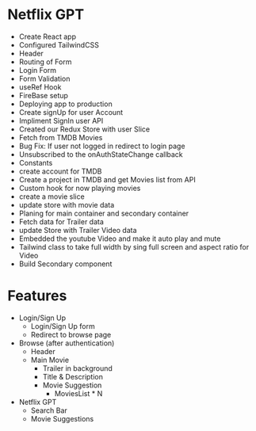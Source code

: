# Netflix GPT

- Create React app
- Configured TailwindCSS
- Header
- Routing of Form
- Login Form
- Form Validation
- useRef Hook
- FireBase setup
- Deploying app to production
- Create signUp for user Account
- Impliment SignIn user API
- Created our Redux Store with user Slice
- Fetch from TMDB Movies
- Bug Fix: If user not logged in redirect to login page 
- Unsubscribed to the onAuthStateChange callback
- Constants
- create account for TMDB
- Create a project in TMDB and get Movies list from API
- Custom hook for now playing movies
- create a movie slice
- update store with movie data
- Planing for main container and secondary container
- Fetch data for Trailer data
- update Store with Trailer Video data
- Embedded the youtube Video and make it auto play and mute
- Tailwind class to take full width by sing full screen and aspect ratio for Video
- Build Secondary component


# Features
- Login/Sign Up
    - Login/Sign Up form
    - Redirect to browse page 
- Browse (after authentication)
    - Header
    - Main Movie
        - Trailer in background
        - Title & Description
        - Movie Suggestion
            - MoviesList * N
- Netflix GPT
    - Search Bar
    - Movie Suggestions